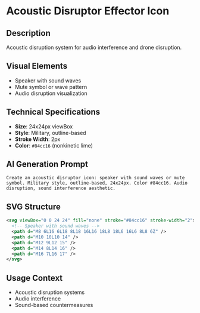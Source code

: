 # Acoustic Disruptor Effector Icon

## Description

Acoustic disruption system for audio interference and drone disruption.

## Visual Elements

- Speaker with sound waves
- Mute symbol or wave pattern
- Audio disruption visualization

## Technical Specifications

- **Size**: 24x24px viewBox
- **Style**: Military, outline-based
- **Stroke Width**: 2px
- **Color**: `#84cc16` (nonkinetic lime)

## AI Generation Prompt

```
Create an acoustic disruptor icon: speaker with sound waves or mute symbol. Military style, outline-based, 24x24px. Color #84cc16. Audio disruption, sound interference aesthetic.
```

## SVG Structure

```svg
<svg viewBox="0 0 24 24" fill="none" stroke="#84cc16" stroke-width="2">
  <!-- Speaker with sound waves -->
  <path d="M8 6L16 6L18 8L18 16L16 18L8 18L6 16L6 8L8 6Z" />
  <path d="M10 10L10 14" />
  <path d="M12 9L12 15" />
  <path d="M14 8L14 16" />
  <path d="M16 7L16 17" />
</svg>
```

## Usage Context

- Acoustic disruption systems
- Audio interference
- Sound-based countermeasures
